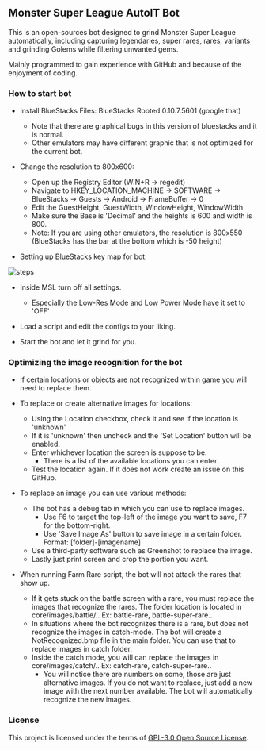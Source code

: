 ## Monster Super League AutoIT Bot

This is an open-sources bot designed to grind Monster Super League automatically, including capturing legendaries, super rares, rares, variants and grinding Golems while filtering unwanted gems. 

Mainly programmed to gain experience with GitHub and because of the enjoyment of coding.

### How to start bot
- Install BlueStacks Files:
BlueStacks Rooted 0.10.7.5601 (google that)
   - Note that there are graphical bugs in this version of bluestacks and it is normal.
   - Other emulators may have different graphic that is not optimized for the current bot.
 
- Change the resolution to 800x600:
  - Open up the Registry Editor (WIN+R -> regedit)
  - Navigate to HKEY_LOCATION_MACHINE -> SOFTWARE -> BlueStacks -> Guests -> Android -> FrameBuffer -> 0
  - Edit the GuestHeight, GuestWidth, WindowHeight, WindowWidth 
  - Make sure the Base is 'Decimal' and the heights is 600 and width is 800.
  - Note: If you are using other emulators, the resolution is 800x550 (BlueStacks has the bar at the bottom which is -50 height)

- Setting up BlueStacks key map for bot:

![steps](http://i.imgur.com/8f98olQ.gif "Step-by-Step")

- Inside MSL turn off all settings.
  - Especially the Low-Res Mode and Low Power Mode have it set to 'OFF'
  
- Load a script and edit the configs to your liking.

- Start the bot and let it grind for you.

### Optimizing the image recognition for the bot
- If certain locations or objects are not recognized within game you will need to replace them.

- To replace or create alternative images for locations:
   - Using the Location checkbox, check it and see if the location is 'unknown'
   - If it is 'unknown' then uncheck and the 'Set Location' button will be enabled.
   - Enter whichever location the screen is suppose to be.
      - There is a list of the available locations you can enter.
   - Test the location again. If it does not work create an issue on this GitHub.

- To replace an image you can use various methods:
  - The bot has a debug tab in which you can use to replace images.
    - Use F6 to target the top-left of the image you want to save, F7 for the bottom-right.
    - Use 'Save Image As' button to save image in a certain folder. Format: [folder]-[imagename]
  - Use a third-party software such as Greenshot to replace the image.
  - Lastly just print screen and crop the portion you want.
  
- When running Farm Rare script, the bot will not attack the rares that show up.
  - If it gets stuck on the battle screen with a rare, you must replace the images that recognize the rares. The folder location is located in core/images/battle/.. Ex: battle-rare, battle-super-rare..
  - In situations where the bot recognizes there is a rare, but does not recognize the images in catch-mode. The bot will create a NotRecognized.bmp file in the main folder. You can use that to replace images in catch folder.
  - Inside the catch mode, you will can replace the images in core/images/catch/.. Ex: catch-rare, catch-super-rare..
    - You will notice there are numbers on some, those are just alternative images. If you do not want to replace, just add a new image with the next number available. The bot will automatically recognize the new images.
    
### License

This project is licensed under the terms of [GPL-3.0 Open Source License](https://github.com/GkevinOD/msl-bot/blob/master/LICENSE).
